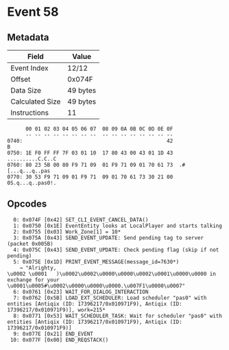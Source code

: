 # Event 58

## Metadata

| Field           | Value    |
|-----------------|----------|
| Event Index     | 12/12    |
| Offset          | 0x074F   |
| Data Size       | 49 bytes |
| Calculated Size | 49 bytes |
| Instructions    | 11       |

```
      00 01 02 03 04 05 06 07  08 09 0A 0B 0C 0D 0E 0F
      -- -- -- -- -- -- -- --  -- -- -- -- -- -- -- --
0740:                                               42                 B
0750: 1E F0 FF FF 7F 03 01 10  17 80 43 00 43 01 1D 43  ..........C.C..C
0760: 80 23 5B 00 80 F9 71 09  01 F9 71 09 01 70 61 73  .#[...q...q..pas
0770: 30 53 F9 71 09 01 F9 71  09 01 70 61 73 30 21 00  0S.q...q..pas0!.
```

## Opcodes

```
  0: 0x074F [0x42] SET_CLI_EVENT_CANCEL_DATA()
  1: 0x0750 [0x1E] EventEntity looks at LocalPlayer and starts talking
  2: 0x0755 [0x03] Work_Zone[1] = 10*
  3: 0x075A [0x43] SEND_EVENT_UPDATE: Send pending tag to server (packet 0x005B)
  4: 0x075C [0x43] SEND_EVENT_UPDATE: Check pending flag (skip if not pending)
  5: 0x075E [0x1D] PRINT_EVENT_MESSAGE(message_id=7630*)
    → "Alrighty, 
\u0002 \u0001	)\u0002\u0002\u0000\u0000\u0002\u0001\u0000\u0000 in exchange for your \u0001\u0005#\u0002\u0000\u0000\u0000.\u007F1\u0000\u0007"
  6: 0x0761 [0x23] WAIT_FOR_DIALOG_INTERACTION
  7: 0x0762 [0x5B] LOAD_EXT_SCHEDULER: Load scheduler "pas0" with entities [Antiqix (ID: 17396217/0x010971F9), Antiqix (ID: 17396217/0x010971F9)], work=215*
  8: 0x0771 [0x53] WAIT_SCHEDULER_TASK: Wait for scheduler "pas0" with entities [Antiqix (ID: 17396217/0x010971F9), Antiqix (ID: 17396217/0x010971F9)]
  9: 0x077E [0x21] END_EVENT
 10: 0x077F [0x00] END_REQSTACK()
```
